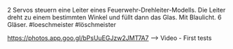 2 Servos steuern eine Leiter eines Feuerwehr-Drehleiter-Modells. Die Leiter dreht zu einem bestimmten Winkel und füllt dann das Glas. Mit Blaulicht. 6 Gläser. #loeschmeister #löschmeister


https://photos.app.goo.gl/bPsUuEGJzw2JMT7A7 --> Video - First tests
